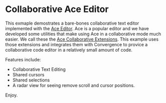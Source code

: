 # Collaborative Ace Editor

This exmaple demostrates a bare-bones collaborative text editor implemented with the [Ace Editor](https://ace.c9.io/). Ace is a popular editor and we have developed some utilities that make using Ace in a collaborative mode much easier. We call these the [Ace Collaborative Extensions](https://www.npmjs.com/package/@convergence/ace-collab-ext). This example uses those extensions and integrates them with Convergence to provice a collaborative code editor in a relatively small amount of code.

Features include:
- Collaborative Text Editing
- Shared cursors
- Shared selections
- A radar view for seeing remove scroll and cursor positions.

Enjoy.
